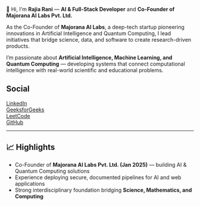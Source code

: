 👋 Hi, I'm <b>Rajia Rani</b> — <b>AI & Full-Stack Developer</b> and <b>Co-Founder of Majorana AI Labs Pvt. Ltd.</b>  
<p>
  As the Co-Founder of <b>Majorana AI Labs</b>, a deep-tech startup pioneering innovations in Artificial Intelligence and Quantum Computing, I lead initiatives that bridge science, data, and software to create research-driven products.  
</p>

<p>
  I’m passionate about <b>Artificial Intelligence, Machine Learning, and Quantum Computing</b> — developing systems that connect computational intelligence with real-world scientific and educational problems.  
</p>

</ul>
<h2>Social</h2>
<p>
<a href="https://www.linkedin.com/in/rajia-rani-935b71187/">LinkedIn</a> <br/>
<a href="https://www.geeksforgeeks.org/user/rajiaracwmt/">GeeksforGeeks</a> <br/>
<a href="https://leetcode.com/progress/">LeetCode</a> <br/>
<a href="https://github.com/RajiaRani">GitHub</a>
</p>

---

## 📈 Highlights
- Co-Founder of **Majorana AI Labs Pvt. Ltd. (Jan 2025)** — building AI & Quantum Computing solutions  
- Experience deploying secure, documented pipelines for AI and web applications  
- Strong interdisciplinary foundation bridging **Science, Mathematics, and Computing**


<!---
RajiaRani/RajiaRani is a ✨ special ✨ repository because its `README.md` appears on your GitHub profile.
You can click the Preview link to take a look at your changes.
--->
